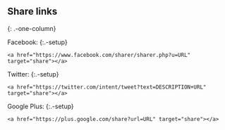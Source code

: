 Share links
-----------

{: .-one-column}

Facebook: {:.-setup}

    <a href="https://www.facebook.com/sharer/sharer.php?u=URL" target="share"></a>

Twitter: {:.-setup}

    <a href="https://twitter.com/intent/tweet?text=DESCRIPTION+URL" target="share"></a>

Google Plus: {:.-setup}

    <a href="https://plus.google.com/share?url=URL" target="share"></a>
